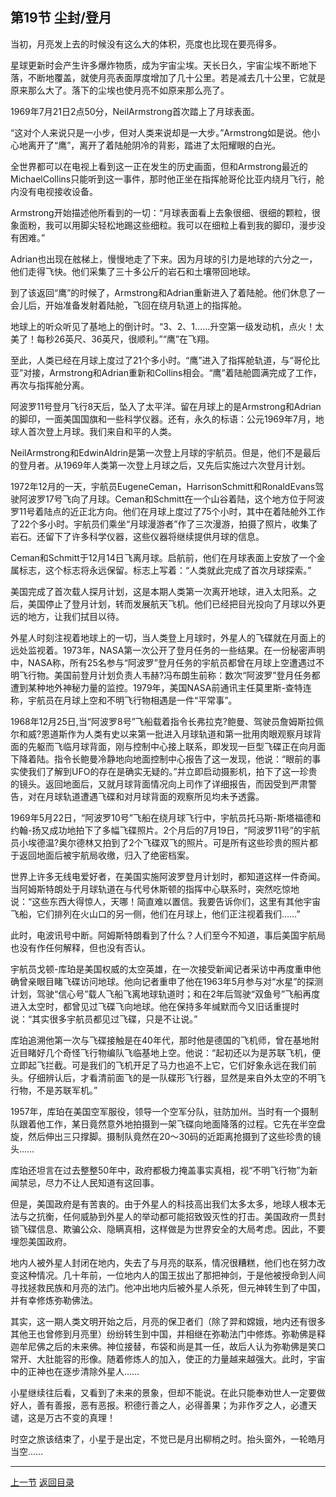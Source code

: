 ## 第19节 尘封/登月

当初，月亮发上去的时候没有这么大的体积，亮度也比现在要亮得多。

星球更新时会产生许多爆炸物质，成为宇宙尘埃。天长日久，宇宙尘埃不断地下落，不断地覆盖，就使月亮表面厚度增加了几十公里。若是减去几十公里，它就是原来那么大了。落下的尘埃也使月亮不如原来那么亮了。

1969年7月21日2点50分，NeilArmstrong首次踏上了月球表面。

“这对个人来说只是一小步，但对人类来说却是一大步。”Armstrong如是说。他小心地离开了“鹰”，离开了着陆舱阴冷的背影，踏进了太阳耀眼的白光。

全世界都可以在电视上看到这一正在发生的历史画面，但和Armstrong最近的MichaelCollins只能听到这一事件，那时他正坐在指挥舱哥伦比亚内绕月飞行，舱内没有电视接收设备。

Armstrong开始描述他所看到的一切：“月球表面看上去象很细、很细的颗粒，很象面粉，我可以用脚尖轻松地踢这些细粒。我可以在细粒上看到我的脚印，漫步没有困难。”

Adrian也出现在舷梯上，慢慢地走了下来。因为月球的引力是地球的六分之一，他们走得飞快。他们采集了三十多公斤的岩石和土壤带回地球。

到了该返回“鹰”的时候了，Armstrong和Adrian重新进入了着陆舱。他们休息了一会儿后，开始准备发射着陆舱，飞回在绕月轨道上的指挥舱。

地球上的听众听见了基地上的倒计时。“3、2、1……升空第一级发动机，点火！太美了！每秒26英尺、36英尺，很顺利。”“鹰”在飞翔。

至此，人类已经在月球上度过了21个多小时。“鹰”进入了指挥舱轨道，与“哥伦比亚”对接，Armstrong和Adrian重新和Collins相会。“鹰”着陆舱圆满完成了工作，再次与指挥舱分离。

阿波罗11号登月飞行8天后，坠入了太平洋。留在月球上的是Armstrong和Adrian的脚印，一面美国国旗和一些科学仪器。还有，永久的标语：公元1969年7月，地球人首次登上月球。我们来自和平的人类。

NeilArmstrong和EdwinAldrin是第一次登上月球的宇航员。但是，他们不是最后的登月者。从1969年人类第一次登上月球之后，又先后实施过六次登月计划。

1972年12月的一天，宇航员EugeneCeman，HarrisonSchmitt和RonaldEvans驾驶阿波罗17号飞向了月球。Ceman和Schmitt在一个山谷着陆，这个地方位于阿波罗11号着陆点的近正北方向。他们在月球上度过了75个小时，其中在着陆舱外工作了22个多小时。宇航员们乘坐“月球漫游者”作了三次漫游，拍摄了照片，收集了岩石。还留下了许多科学仪器，这些仪器将继续提供月球的信息。

Ceman和Schmitt于12月14日飞离月球。启航前，他们在月球表面上安放了一个金属标志，这个标志将永远保留。标志上写着：“人类就此完成了首次月球探索。”

美国完成了首次载人探月计划，这是本期人类第一次离开地球，进入太阳系。之后，美国停止了登月计划，转而发展航天飞机。他们已经把目光投向了月球以外更远的地方，让我们拭目以待。

外星人时刻注视着地球上的一切，当人类登上月球时，外星人的飞碟就在月面上的远处监视着。1973年，NASA第一次公开了登月任务的一些结果。在一份秘密声明中，NASA称，所有25名参与“阿波罗”登月任务的宇航员都曾在月球上空遭遇过不明飞行物。美国前登月计划负责人韦赫?冯布朗生前称：数次“阿波罗”登月任务都遭到某种地外神秘力量的监控。1979年，美国NASA前通讯主任莫里斯-查特连称，宇航员在月球上空和不明飞行物相遇是一件“平常事”。

1968年12月25日,当“阿波罗8号”飞船载着指令长弗拉克?鲍曼、驾驶员詹姆斯拉佩尔和威?恩道斯作为人类有史以来第一批进入月球轨道和第一批用肉眼观察月球背面的先躯而飞临月球背面，刚与控制中心接上联系，即发现一巨型飞碟正在向月面下降着陆。指令长鲍曼冷静地向地面控制中心报告了这一发现，他说：“眼前的事实使我们了解到UFO的存在是确实无疑的。”并立即启动摄影机，拍下了这一珍贵的镜头。返回地面后，又就月球背面情况向上司作了详细报告，而因受到严肃警告，对在月球轨道遭遇飞碟和对月球背面的观察所见均未予透露。

1969年5月22日，“阿波罗10号”飞船在绕月球飞行中，宇航员托马斯-斯塔福德和约翰-扬又成功地拍下了多幅飞碟照片。2个月后的7月19日，“阿波罗11号”的宇航员小埃德温?奥尔德林又拍到了2个飞碟双飞的照片。可是所有这些珍贵的照片都于返回地面后被宇航局收缴，归入了绝密档案。

世界上许多无线电爱好者，在美国实施阿波罗登月计划时，都知道这样一件奇闻。当阿姆斯特朗处于月球轨道在与代号休斯顿的指挥中心联系时，突然吃惊地说：“这些东西大得惊人，天哪！简直难以置信。我要告诉你们，这里有其他宇宙飞船，它们排列在火山口的另一侧，他们在月球上，他们正注视着我们……”

此时，电波讯号中断。阿姆斯特朗看到了什么？人们至今不知道，事后美国宇航局也没有作任何解释，但也没有否认。

宇航员戈顿-库珀是美国权威的太空英雄，在一次接受新闻记者采访中再度重申他确曾亲眼目睹飞碟访问地球。他向记者重申了他在1963年5月参与对“水星”的探测计划，驾驶“信心号”载人飞船飞离地球轨道时；和在2年后驾驶“双鱼号”飞船再度进入太空时，都曾见过飞碟飞向地球。他在保持多年缄默而今又旧话重提时说：“其实很多宇航员都见过飞碟，只是不让说。”

库珀追溯他第一次与飞碟接触是在40年代，那时他是德国的飞机师，曾在基地附近目睹好几个奇怪飞行物编队飞临基地上空。他说：“起初还以为是苏联飞机，便立即起飞拦截。可是我们的飞机开足了马力也追不上它，它们好象永远在我们前头。仔细辨认后，才看清前面飞的是一队碟形飞行器，显然是来自外太空的不明飞行物，不是苏联军机。”

1957年，库珀在美国空军服役，领导一个空军分队，驻防加州。当时有一个摄制队跟着他工作，某日竟然意外地拍摄到一架飞碟向地面降落的过程。它先在半空盘旋，然后伸出三只撑脚。摄制队竟然在20～30码的近距离抢摄到了这些珍贵的镜头……

库珀还坦言在过去整整50年中，政府都极力掩盖事实真相，视“不明飞行物”为新闻禁忌，尽力不让人民知道有这回事。

但是，美国政府是有苦衷的。由于外星人的科技高出我们太多太多，地球人根本无法与之抗衡，任何威胁到外星人的举动都可能招致毁灭性的打击。美国政府一贯封锁飞碟信息、欺骗公众、隐瞒真相，这样做是为世界安全的大局考虑。因此，不要埋怨美国政府。

地内人被外星人封闭在地内，失去了与月亮的联系，情况很糟糕，他们也在努力改变这种情况。几十年前，一位地内人的国王拔出了那把神剑，于是他被授命到人间寻找拯救民族和月亮的法门。他冲出地内后被外星人杀死，但元神转生到了中国，并有幸修炼弥勒佛法。

其实，这一期人类文明开始之后，月亮的保卫者们（除了羿和嫦娥，地内还有很多其他王也曾修到月亮里）纷纷转生到中国，并相继在弥勒法门中修炼。弥勒佛是释迦牟尼佛之后的未来佛。神位接替，布袋和尚是其一任，故后人认为弥勒佛是笑口常开、大肚能容的形像。随着修炼人的加入，使正的力量越来越强大。此时，宇宙中的正神也在逐步清除外星人……

小星继续往后看，又看到了未来的景象，但却不能说。在此只能奉劝世人一定要做好人，善有善报，恶有恶报。积德行善之人，必得善果；为非作歹之人，必遭天谴，这是万古不变的真理！

时空之旅该结束了，小星于是出定，不觉已是月出柳梢之时。抬头窗外，一轮皓月当空……

---

[上一节](myth18.md)	[返回目录](myth-index.md)

